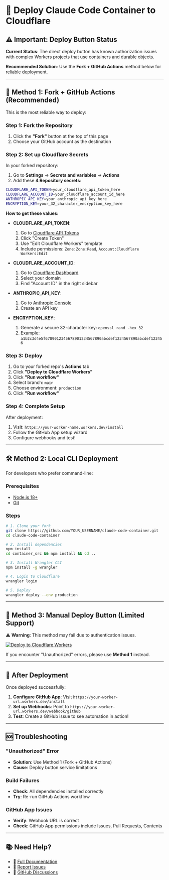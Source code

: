 # 🚀 Deploy Claude Code Container to Cloudflare

## ⚠️ Important: Deploy Button Status

**Current Status**: The direct deploy button has known authorization issues with complex Workers projects that use containers and durable objects.

**Recommended Solution**: Use the **Fork + GitHub Actions** method below for reliable deployment.

---

## 🎯 **Method 1: Fork + GitHub Actions** (Recommended)

This is the most reliable way to deploy:

### Step 1: Fork the Repository
1. Click the **"Fork"** button at the top of this page
2. Choose your GitHub account as the destination

### Step 2: Set up Cloudflare Secrets
In your forked repository:

1. Go to **Settings** → **Secrets and variables** → **Actions**
2. Add these **4 Repository secrets**:

```bash
CLOUDFLARE_API_TOKEN=your_cloudflare_api_token_here
CLOUDFLARE_ACCOUNT_ID=your_cloudflare_account_id_here
ANTHROPIC_API_KEY=your_anthropic_api_key_here
ENCRYPTION_KEY=your_32_character_encryption_key_here
```

**How to get these values:**

- **CLOUDFLARE_API_TOKEN**: 
  1. Go to [Cloudflare API Tokens](https://dash.cloudflare.com/profile/api-tokens)
  2. Click "Create Token"
  3. Use "Edit Cloudflare Workers" template
  4. Include permissions: `Zone:Zone:Read`, `Account:Cloudflare Workers:Edit`

- **CLOUDFLARE_ACCOUNT_ID**: 
  1. Go to [Cloudflare Dashboard](https://dash.cloudflare.com/)
  2. Select your domain
  3. Find "Account ID" in the right sidebar

- **ANTHROPIC_API_KEY**: 
  1. Go to [Anthropic Console](https://console.anthropic.com/)
  2. Create an API key

- **ENCRYPTION_KEY**: 
  1. Generate a secure 32-character key: `openssl rand -hex 32`
  2. Example: `a1b2c3d4e5f6789012345678901234567890abcdef1234567890abcdef123456`

### Step 3: Deploy
1. Go to your forked repo's **Actions** tab
2. Click **"Deploy to Cloudflare Workers"**
3. Click **"Run workflow"**
4. Select branch: `main`
5. Choose environment: `production`
6. Click **"Run workflow"**

### Step 4: Complete Setup
After deployment:
1. Visit: `https://your-worker-name.workers.dev/install`
2. Follow the GitHub App setup wizard
3. Configure webhooks and test!

---

## 🛠️ **Method 2: Local CLI Deployment**

For developers who prefer command-line:

### Prerequisites
- [Node.js 18+](https://nodejs.org/)
- [Git](https://git-scm.com/)

### Steps

```bash
# 1. Clone your fork
git clone https://github.com/YOUR_USERNAME/claude-code-container.git
cd claude-code-container

# 2. Install dependencies
npm install
cd container_src && npm install && cd ..

# 3. Install Wrangler CLI
npm install -g wrangler

# 4. Login to Cloudflare
wrangler login

# 5. Deploy
wrangler deploy --env production
```

---

## 🔧 **Method 3: Manual Deploy Button** (Limited Support)

⚠️ **Warning**: This method may fail due to authentication issues.

[![Deploy to Cloudflare Workers](https://deploy.workers.cloudflare.com/button)](https://deploy.workers.cloudflare.com/?url=https://github.com/DefikitTeam/claude-code-container)

If you encounter "Unauthorized" errors, please use **Method 1** instead.

---

## 🎉 **After Deployment**

Once deployed successfully:

1. **Configure GitHub App**: Visit `https://your-worker-url.workers.dev/install`
2. **Set up Webhooks**: Point to `https://your-worker-url.workers.dev/webhook/github`
3. **Test**: Create a GitHub issue to see automation in action!

---

## 🆘 **Troubleshooting**

### "Unauthorized" Error
- **Solution**: Use Method 1 (Fork + GitHub Actions)
- **Cause**: Deploy button service limitations

### Build Failures
- **Check**: All dependencies installed correctly
- **Try**: Re-run GitHub Actions workflow

### GitHub App Issues
- **Verify**: Webhook URL is correct
- **Check**: GitHub App permissions include Issues, Pull Requests, Contents

---

## 📚 **Need Help?**

- 📖 [Full Documentation](./README.md)
- 🐛 [Report Issues](https://github.com/DefikitTeam/claude-code-container/issues)
- 💬 [GitHub Discussions](https://github.com/DefikitTeam/claude-code-container/discussions)

